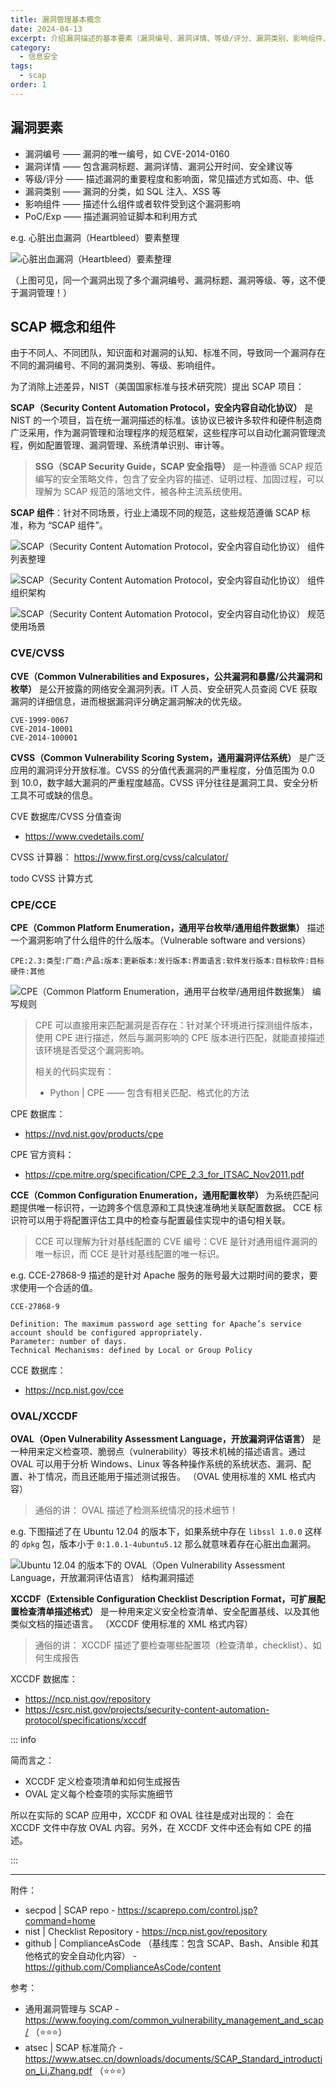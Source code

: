 ```yaml
---
title: 漏洞管理基本概念
date: 2024-04-13
excerpt: 介绍漏洞描述的基本要素（漏洞编号、漏洞详情、等级/评分、漏洞类别、影响组件、PoC/Exp）、漏洞管理存在的问题和通用规范（SCAP：CVE/CVSS/CPE/CCE/OVAL/XCCDF）。
category:
  - 信息安全
tags:
  - scap
order: 1
---
```


## 漏洞要素

- 漏洞编号 —— 漏洞的唯一编号，如 CVE-2014-0160
- 漏洞详情 —— 包含漏洞标题、漏洞详情、漏洞公开时间、安全建议等
- 等级/评分 —— 描述漏洞的重要程度和影响面，常见描述方式如高、中、低
- 漏洞类别 —— 漏洞的分类，如 SQL 注入、XSS 等
- 影响组件 —— 描述什么组件或者软件受到这个漏洞影响
- PoC/Exp —— 描述漏洞验证脚本和利用方式

e.g. 心脏出血漏洞（Heartbleed）要素整理

![心脏出血漏洞（Heartbleed）要素整理](https://s2.loli.net/2024/04/13/uIMmcrk6SnaKvyX.png)

（上图可见，同一个漏洞出现了多个漏洞编号、漏洞标题、漏洞等级、等，这不便于漏洞管理！）

## SCAP 概念和组件

由于不同人、不同团队，知识面和对漏洞的认知、标准不同，导致同一个漏洞存在不同的漏洞编号、不同的漏洞类别、等级、影响组件。

为了消除上述差异，NIST（美国国家标准与技术研究院）提出 SCAP 项目：

**SCAP（Security Content Automation Protocol，安全内容自动化协议）** 是 NIST 的一个项目，旨在统一漏洞描述的标准。该协议已被许多软件和硬件制造商广泛采用，作为漏洞管理和治理程序的规范框架，这些程序可以自动化漏洞管理流程，例如配置管理、漏洞管理、系统清单识别、审计等。

> **SSG（SCAP Security Guide，SCAP 安全指导）** 是一种遵循 SCAP 规范编写的安全策略文件，包含了安全内容的描述、证明过程、加固过程，可以理解为 SCAP 规范的落地文件，被各种主流系统使用。

**SCAP 组件**：针对不同场景，行业上涌现不同的规范，这些规范遵循 SCAP 标准，称为 “SCAP 组件”。

![SCAP（Security Content Automation Protocol，安全内容自动化协议） 组件列表整理](https://s2.loli.net/2024/04/13/iXVBbZjIJFMPEAq.png)

![SCAP（Security Content Automation Protocol，安全内容自动化协议） 组件组织架构](https://s2.loli.net/2024/04/13/pmLd8VQPJgYrh3w.png)

![SCAP（Security Content Automation Protocol，安全内容自动化协议） 规范使用场景](https://s2.loli.net/2024/04/13/9VCbfXonEqJ4vKs.png)

### CVE/CVSS

**CVE（Common Vulnerabilities and Exposures，公共漏洞和暴露/公共漏洞和枚举）** 是公开披露的网络安全漏洞列表。IT 人员、安全研究人员查阅 CVE 获取漏洞的详细信息，进而根据漏洞评分确定漏洞解决的优先级。

```
CVE-1999-0067
CVE-2014-10001
CVE-2014-100001
```

**CVSS（Common Vulnerability Scoring System，通用漏洞评估系统）** 是广泛应用的漏洞评分开放标准。CVSS 的分值代表漏洞的严重程度，分值范围为 0.0 到 10.0，数字越大漏洞的严重程度越高。CVSS 评分往往是漏洞工具、安全分析工具不可或缺的信息。

CVE 数据库/CVSS 分值查询

- <https://www.cvedetails.com/>

CVSS 计算器： <https://www.first.org/cvss/calculator/>

todo CVSS 计算方式

### CPE/CCE

**CPE（Common Platform Enumeration，通用平台枚举/通用组件数据集）** 描述一个漏洞影响了什么组件的什么版本。（Vulnerable software and versions）

```
CPE:2.3:类型:厂商:产品:版本:更新版本:发行版本:界面语言:软件发行版本:目标软件:目标硬件:其他
```

![CPE（Common Platform Enumeration，通用平台枚举/通用组件数据集） 编写规则](https://s2.loli.net/2024/04/13/7fwbuyMKTJvPhH5.png)

> CPE 可以直接用来匹配漏洞是否存在：针对某个环境进行探测组件版本，使用 CPE 进行描述，然后与漏洞影响的 CPE 版本进行匹配，就能直接描述该环境是否受这个漏洞影响。
>
> 相关的代码实现有：
>
> - Python | CPE —— 包含有相关匹配、格式化的方法

CPE 数据库：

- <https://nvd.nist.gov/products/cpe>

CPE 官方资料：

- <https://cpe.mitre.org/specification/CPE_2.3_for_ITSAC_Nov2011.pdf>

**CCE（Common Configuration Enumeration，通用配置枚举）** 为系统匹配问题提供唯一标识符，一边跨多个信息源和工具快速准确地关联配置数据。
CCE 标识符可以用于将配置评估工具中的检查与配置最佳实现中的语句相关联。

> CCE 可以理解为针对基线配置的 CVE 编号：CVE 是针对通用组件漏洞的唯一标识，而 CCE 是针对基线配置的唯一标识。

e.g. CCE-27868-9 描述的是针对 Apache 服务的账号最大过期时间的要求，要求使用一个合适的值。

```
CCE-27868-9

Definition: The maximum password age setting for Apache’s service account should be configured appropriately.
Parameter: number of days.
Technical Mechanisms: defined by Local or Group Policy
```

CCE 数据库：

- <https://ncp.nist.gov/cce>

### OVAL/XCCDF

**OVAL（Open Vulnerability Assessment Language，开放漏洞评估语言）** 是一种用来定义检查项、脆弱点（vulnerability）等技术机械的描述语言。通过 OVAL 可以用于分析 Windows、Linux 等各种操作系统的系统状态、漏洞、配置、补丁情况，而且还能用于描述测试报告。
（OVAL 使用标准的 XML 格式内容）

> 通俗的讲： OVAL 描述了检测系统情况的技术细节！

e.g. 下图描述了在 Ubuntu 12.04 的版本下，如果系统中存在 `libssl 1.0.0` 这样的 `dpkg` 包，版本小于 `0:1.0.1-4ubuntu5.12` 那么就意味着存在心脏出血漏洞。

![Ubuntu 12.04 的版本下的 OVAL（Open Vulnerability Assessment Language，开放漏洞评估语言） 结构漏洞描述](https://s2.loli.net/2024/04/13/3b5yJwzcsFCMd2R.png)

**XCCDF（Extensible Configuration Checklist Description Format，可扩展配置检查清单描述格式）** 是一种用来定义安全检查清单、安全配置基线、以及其他类似文档的描述语言。
（XCCDF 使用标准的 XML 格式内容）

> 通俗的讲： XCCDF 描述了要检查哪些配置项（检查清单，checklist）、如何生成报告

XCCDF 数据库：

- <https://ncp.nist.gov/repository>
- <https://csrc.nist.gov/projects/security-content-automation-protocol/specifications/xccdf>

::: info

简而言之：

- XCCDF 定义检查项清单和如何生成报告
- OVAL 定义每个检查项的实际实施细节

所以在实际的 SCAP 应用中，XCCDF 和 OVAL 往往是成对出现的： 会在 XCCDF 文件中存放 OVAL 内容。另外，在 XCCDF 文件中还会有如 CPE 的描述。

:::

---

附件：

- secpod | SCAP repo - <https://scaprepo.com/control.jsp?command=home>
- nist | Checklist Repository - <https://ncp.nist.gov/repository>
- github | ComplianceAsCode （基线库：包含 SCAP、Bash、Ansible 和其他格式的安全自动化内容） - <https://github.com/ComplianceAsCode/content>

参考：

- 通用漏洞管理与 SCAP - <https://www.fooying.com/common_vulnerability_management_and_scap/> （⭐⭐⭐）
- atsec | SCAP 标准简介 - https://www.atsec.cn/downloads/documents/SCAP_Standard_introduction_Li.Zhang.pdf （⭐⭐⭐）
